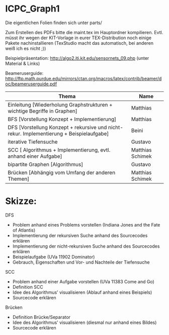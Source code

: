 
# ICPC_Graph1

Die eigentlichen Folien finden sich unter parts/

Zum Erstellen des PDFs bitte die maint.tex im Hauptordner kompilieren. Evtl. müsst ihr wegen der KIT-Vorlage in eurer TEX-Distribution noch einige Pakete nachinstallieren (TexStudio macht das automatisch, bei anderen weiß ich es nicht ;))

Beispielpräsentation: http://algo2.iti.kit.edu/sensornets_09.php   (unter Material & Links)

Beameruserguide: http://ftp.math.purdue.edu/mirrors/ctan.org/macros/latex/contrib/beamer/doc/beameruserguide.pdf

Thema | Name
------------ | -------------
Einleitung [Wiederholung Graphstrukturen + wichtige Begriffe in Graphen] | Matthias 
BFS [Vorstellung Konzept + Implementierung] | Matthias
DFS [Vorstellung Konzept + rekursive und nicht-rekur. Implementierung + Beispielaufgabe] | Beini
iterative Tiefensuche | Gustavo
SCC [ Algorithmus + Implementierung, evtl. anhand einer Aufgabe] | Matthias Schimek
bipartite Graphen [Algorithmus] | Gustavo
Brücken [Abhängig vom Umfang der anderen Themen] | Matthias Schimek

# Skizze:

DFS
  - Problem anhand eines Problems vorstellen (Indiana Jones and the Fate of Atlantis)
  - Implementierung der rekursiven Suche anhand des Sourcecodes erklären
  - Implementierung der nicht-rekursiven Suche anhand des Sourcecodes erklären
  - Beispielaufgabe (UVa 11902 Dominator)
  - Gebrauch, Eigenschaften und Vor- und Nachteile der Tiefensuche

SCC
  - Problem anhand einer Aufgabe vorstellen (UVa 11383 Come and Go)
  - Definition SCC
  - Idee des Algorithmus' visualisieren (Ablauf anhand eines Beispiels)
  - Sourcecode erklären

Brücken
  - Definition Brücke/Separator
  - Idee des Algorithmus' visualisieren (diesmal nur anhand eines Bildes)
  - Sourcecode erklären
